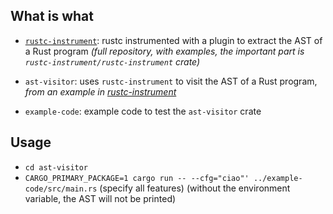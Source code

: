 ## What is what

- [`rustc-instrument`](https://github.com/FedericoBruzzone/rustc-instrument): rustc instrumented with a plugin to extract the AST of a Rust program _(full repository, with examples, the important part is `rustc-instrument/rustc-instrument` crate)_

- `ast-visitor`: uses `rustc-instrument` to visit the AST of a Rust program, _from an example in [rustc-instrument](https://github.com/FedericoBruzzone/rustc-instrument)_

- `example-code`: example code to test the `ast-visitor` crate

## Usage

- `cd ast-visitor`
- `CARGO_PRIMARY_PACKAGE=1 cargo run -- --cfg="ciao"' ../example-code/src/main.rs` (specify all features) (without the environment variable, the AST will not be printed)
